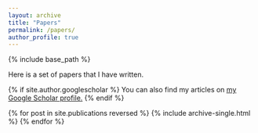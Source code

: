 ```yaml
---
layout: archive
title: "Papers"
permalink: /papers/
author_profile: true
---
```


{% include base_path %}

Here is a set of papers that I have written.

{% if site.author.googlescholar %}
  You can also find my articles on <u><a href="{{site.author.googlescholar}}">my Google Scholar profile</a>.</u> 
{% endif %}


{% for post in site.publications reversed %}
  {% include archive-single.html %}
{% endfor %}
